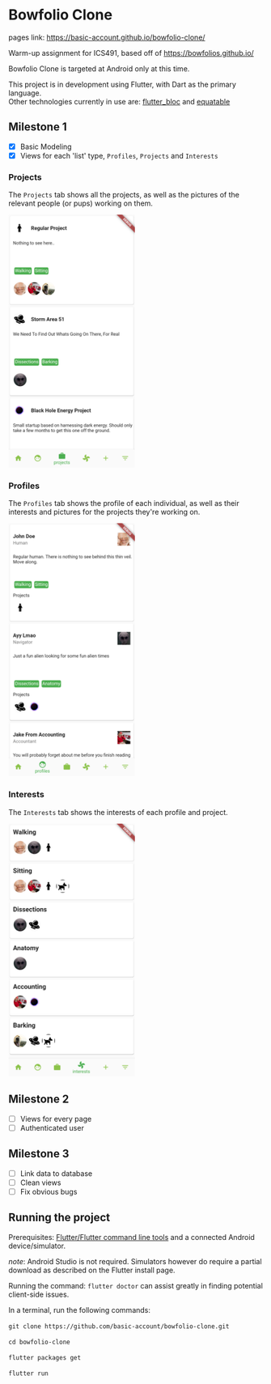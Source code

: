 # Bowfolio Clone

pages link: <https://basic-account.github.io/bowfolio-clone/>  

Warm-up assignment for ICS491, based off of <https://bowfolios.github.io/>  

Bowfolio Clone is targeted at Android only at this time.  

This project is in development using Flutter, with Dart as the primary language.  
Other technologies currently in use are: [flutter_bloc](https://pub.dev/packages/flutter_bloc) and [equatable](https://pub.dev/packages/equatable)  

## Milestone 1  

- [x] Basic Modeling  
- [x] Views for each 'list' type, `Profiles`, `Projects` and `Interests`  

### Projects  

The `Projects` tab shows all the projects, as well as the pictures of the relevant people (or pups) working on them.  

<img src='images/projects-ms1.png' width="250" height="500">  

### Profiles  

The `Profiles` tab shows the profile of each individual, as well as their interests and pictures for the projects they're working on.  

<img src='images/profiles-ms1.png' width="250" height="500">  

### Interests  

The `Interests` tab shows the interests of each profile and project.  

<img src='images/interests-ms1.png' width="250" height="500">  

## Milestone 2  

- [ ] Views for every page  
- [ ] Authenticated user  

## Milestone 3  

- [ ] Link data to database  
- [ ] Clean views  
- [ ] Fix obvious bugs  

## Running the project  

Prerequisites: [Flutter/Flutter command line tools](https://flutter.dev/docs/get-started/install) and a connected Android device/simulator.  

*note*: Android Studio is not required. Simulators however do require a partial download as described on the Flutter install page.  

Running the command: `flutter doctor` can assist greatly in finding potential client-side issues.  

In a terminal, run the following commands:  

`git clone https://github.com/basic-account/bowfolio-clone.git`  

`cd bowfolio-clone`  

`flutter packages get`  

`flutter run`  
